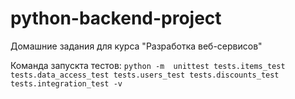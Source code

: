 # python-backend-project
Домашние задания для курса "Разработка веб-сервисов"

Команда запускта тестов:
```python -m  unittest tests.items_test tests.data_access_test tests.users_test tests.discounts_test tests.integration_test -v```
